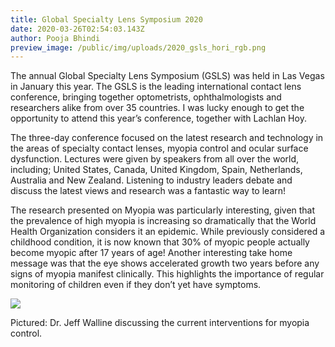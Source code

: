 ```yaml
---
title: Global Specialty Lens Symposium 2020
date: 2020-03-26T02:54:03.143Z
author: Pooja Bhindi
preview_image: /public/img/uploads/2020_gsls_hori_rgb.png
---
```

The annual Global Specialty Lens Symposium (GSLS) was held in Las Vegas in January this year. The GSLS is the leading international contact lens conference, bringing together optometrists, ophthalmologists and researchers alike from over 35 countries. I was lucky enough to get the opportunity to attend this year’s conference, together with Lachlan Hoy.

The three-day conference focused on the latest research and technology in the areas of specialty contact lenses, myopia control and ocular surface dysfunction. Lectures were given by speakers from all over the world, including; United States, Canada, United Kingdom, Spain, Netherlands, Australia and New Zealand. Listening to industry leaders debate and discuss the latest views and research was a fantastic way to learn!

The research presented on Myopia was particularly interesting, given that the prevalence of high myopia is increasing so dramatically that the World Health Organization considers it an epidemic. While previously considered a childhood condition, it is now known that 30% of myopic people actually become myopic after 17 years of age! Another interesting take home message was that the eye shows accelerated growth two years before any signs of myopia manifest clinically. This highlights the importance of regular monitoring of children even if they don’t yet have symptoms.

![](/img/uploads/image.png)

Pictured: Dr. Jeff Walline discussing the current interventions for myopia control.